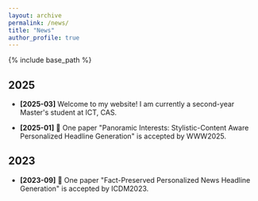 ```yaml
---
layout: archive
permalink: /news/
title: "News"
author_profile: true
---
```


{% include base_path %}

## 2025

* **[2025-03]** Welcome to my website! I am currently a second-year Master's student at ICT, CAS.

* **[2025-01]** 🎉 One paper "Panoramic Interests: Stylistic-Content Aware Personalized Headline Generation" is accepted by WWW2025.


## 2023

* **[2023-09]** 🎉 One paper "Fact-Preserved Personalized News Headline Generation" is accepted by ICDM2023.